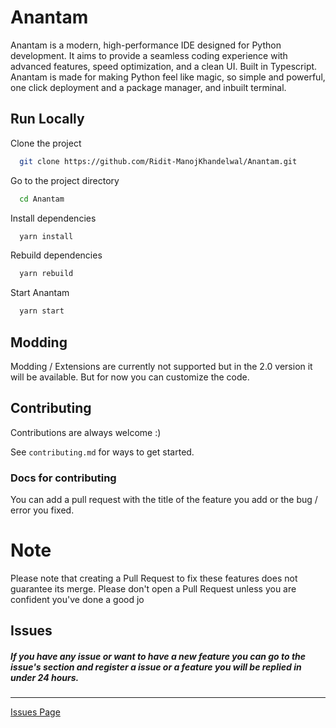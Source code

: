 # Anantam

Anantam is a modern, high-performance IDE designed for Python development. It aims to provide a seamless coding experience with advanced features, speed optimization, and a clean UI. Built in Typescript.
Anantam is made for making Python feel like magic, so simple and powerful, one click deployment and a package manager, and inbuilt terminal.
## Run Locally

Clone the project

```bash
  git clone https://github.com/Ridit-ManojKhandelwal/Anantam.git
```

Go to the project directory

```bash
  cd Anantam
```

Install dependencies

```bash
  yarn install
```

Rebuild dependencies

```bash
  yarn rebuild
```

Start Anantam

```bash
  yarn start
```

## Modding

Modding / Extensions are currently not supported but in the 2.0 version it will be available. But for now you can customize the code.
## Contributing

Contributions are always welcome :)

See `contributing.md` for ways to get started.

### Docs for contributing

You can add a pull request with the title of the feature you add or the bug / error you fixed.

# Note

Please note that creating a Pull Request to fix these features does not guarantee its merge. Please don't open a Pull Request unless you are confident you've done a good jo


## Issues

##### If you have any issue or want to have a new feature you can go to the issue's section and register a issue or a feature you will be replied in under 24 hours. 

---

[Issues Page](https://github.com/Ridit-ManojKhandelwal/Anantam/issues)

